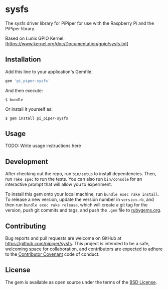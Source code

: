 # sysfs

The sysfs driver library for PiPiper for use with the Raspberry Pi and the PiPiper library.

Based on Lunix GPIO Kernel. [https://www.kernel.org/doc/Documentation/gpio/sysfs.txt]

## Installation

Add this line to your application's Gemfile:

```ruby
gem 'pi_piper-sysfs'
```

And then execute:

    $ bundle

Or install it yourself as:

    $ gem install pi_piper-sysfs

## Usage

TODO: Write usage instructions here

## Development

After checking out the repo, run `bin/setup` to install dependencies. Then, run `rake spec` to run the tests. You can also run `bin/console` for an interactive prompt that will allow you to experiment.

To install this gem onto your local machine, run `bundle exec rake install`. To release a new version, update the version number in `version.rb`, and then run `bundle exec rake release`, which will create a git tag for the version, push git commits and tags, and push the `.gem` file to [rubygems.org](https://rubygems.org).

## Contributing

Bug reports and pull requests are welcome on GitHub at https://github.com/pipiper/sysfs. This project is intended to be a safe, welcoming space for collaboration, and contributors are expected to adhere to the [Contributor Covenant](http://contributor-covenant.org) code of conduct.


## License

The gem is available as open source under the terms of the [BSD License](http://opensource.org/licenses/BSD).


